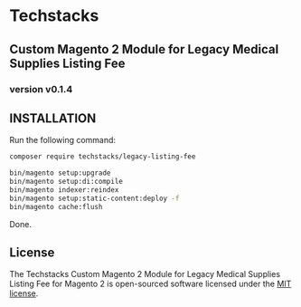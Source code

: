 # Techstacks 
## Custom Magento 2 Module for Legacy Medical Supplies Listing Fee

### version v0.1.4

## INSTALLATION

Run the following command:
```bash
composer require techstacks/legacy-listing-fee
```

```bash
bin/magento setup:upgrade  
bin/magento setup:di:compile
bin/magento indexer:reindex
bin/magento setup:static-content:deploy -f  
bin/magento cache:flush
```  

Done.

## License
The Techstacks Custom Magento 2 Module for Legacy Medical Supplies Listing Fee for Magento 2 is open-sourced software licensed under the [MIT license](https://opensource.org/licenses/MIT).
